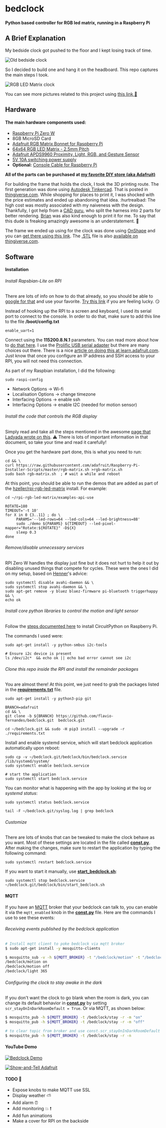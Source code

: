 # bedclock
#### Python based controller for RGB led matrix, running in a Raspberry Pi

## A Brief Explanation

My bedside clock got pushed to the floor and I kept losing track of time.

![Old bedside clock](https://farm2.staticflickr.com/1855/29633788337_a27c736dea_z.jpg)

So I decided to build one and hang it on the headboard. This repo captures
the main steps I took.

![RGB LED Matrix clock](https://farm2.staticflickr.com/1923/29916857047_9f3a571fc8_z.jpg)

You can see more pictures related to this project using [this link :art:](https://www.flickr.com/gp/38447095@N00/705C56)

## Hardware

#### The main hardware components used:

* [Raspberry Pi Zero W](https://www.adafruit.com/product/3400)
* 8GB MicroSD Card
* [Adafruit RGB Matrix Bonnet for Raspberry Pi](https://www.adafruit.com/product/3211)
* [64x64 RGB LED Matrix - 2.5mm Pitch](https://www.adafruit.com/product/3649)
* [Adafruit APDS9960 Proximity, Light, RGB, and Gesture Sensor](https://www.adafruit.com/product/3595)
* [5V 10A switching power supply](https://www.adafruit.com/product/658)
* **Optional:** [Console Cable for Raspberry Pi](https://www.adafruit.com/product/954)

**All of the parts can be purchased at [my favorite DIY store (aka Adafruit)](https://adafruit.com)**

For building the frame that holds the clock, I took the 3D printing route.
The first generation was done using [Autodesk Tinkercad](https://www.tinkercad.com/things/7wOHX7GfFme).
That is posted in [thingiverse.com](https://www.thingiverse.com/thing:3070573). While shopping for places to print it,
I was shocked with the price estimates and ended up abandoning that idea. :hurtrealbad: The high
cost was mostly associated with my naiveness with the design. Thankfully, I got help from a [CAD guru](https://www.linkedin.com/in/thebrianbailey/), 
who split the harness into 2 parts for better rendering. [Brian](https://github.com/bunedoggle) was also kind enough to print it for me.
To say that this dude is freaking amazingly awesome is an understatement. :bow:

The frame we ended up using for the clock was done using [OnShape](https://cad.onshape.com/) and you can
[get there using this link](https://cad.onshape.com/documents/28baa48f25d4dc6e6211634d/v/d9f02a67fde16e56652c7566/e/8044c64ece9d04910adc8c90).
The [.STL](https://www.thingiverse.com/thing:3140714/files) file is also [available on thingiverse.com](https://www.thingiverse.com/thing:3140714/zip).

## Software

#### Installation

###### Install Rapsbian-Lite on RPI

There are lots of info on how to do that already, so you should be able to [google for that](https://lmgtfy.com/?q=install+raspbian+lite) and use your favorite. [Try this link](https://learn.adafruit.com/circuitpython-on-raspberrypi-linux/installing-circuitpython-on-raspberry-pi#prerequisite-pi-setup-2-3) if you are feeling lucky. :smirk:

Instead of hooking up the RPI to a screen and keyboard, I used its serial port to connect to the console. In order to do that, make sure to
add this line to the file **/boot/config.txt**

```
enable_uart=1
```

Connect using the **115200.8.N.1** parameters. You can read more about how to [do that here](https://learn.adafruit.com/raspberry-pi-zero-creation/enable-uart).
I use the [Prolific USB serial adapter](https://www.adafruit.com/product/954) but there
are many choices out there. There is a nice [article on doing this at learn.adafruit.com](https://learn.adafruit.com/adafruits-raspberry-pi-lesson-5-using-a-console-cable?view=all). Just know that once you configure an IP address and SSH access to your RPI, you will not need this connection.

As part of my Raspbian installation, I did the following:

`sudo raspi-config`

* Network Options -> Wi-fi
* Localisation Options -> change timezone
* Interfacing Options -> enable ssh
* Interfacing Options -> enable I2C  (needed for motion sensor)


###### Install the code that controls the RGB display

Simply read and take all the steps mentioned in the awesome [page that Ladyada wrote on this](https://learn.adafruit.com/adafruit-rgb-matrix-bonnet-for-raspberry-pi?view=all). :warning: There is lots of important information in that document, so take your time and read it carefully!

Once you get the hardware part done, this is what you need to run:

```
cd && \
curl https://raw.githubusercontent.com/adafruit/Raspberry-Pi-Installer-Scripts/master/rgb-matrix.sh >rgb-matrix.sh
sudo bash rgb-matrix.sh  ; # wait a while and reboot
```

At this point, you should be able to run the demos that are added as part of the [hzeller/rpi-rgb-led-matrix](https://github.com/hzeller/rpi-rgb-led-matrix) install. For example:

```
cd ~/rpi-rgb-led-matrix/examples-api-use

ROTATE=180
TIMEOUT='-t 10'
for X in 0 {3..11} ; do \
     PARAMS='--led-rows=64 --led-cols=64 --led-brightness=88'
     sudo ./demo ${PARAMS} ${TIMEOUT} --led-pixel-mapper="Rotate:${ROTATE}" -D${X}
     sleep 0.3
done
```

###### Remove/disable unnecessary services

RPI Zero W handles the display just fine but it does not hurt to help it out by disabling unused things that compete for cycles.
These were the ones I did on my setup, based on 
[Henner](https://github.com/hzeller/rpi-rgb-led-matrix/tree/814b79b5696d32dd1140304b41a1ec0068bb271a#use-minimal-raspbian-distribution)'s advice:

```
sudo systemctl disable avahi-daemon && \
sudo systemctl stop avahi-daemon && \
sudo apt-get remove -y bluez bluez-firmware pi-bluetooth triggerhappy && \
echo ok
```

###### Install core python libraries to control the motion and light sensor

Follow the [steps documented here](https://learn.adafruit.com/circuitpython-on-raspberrypi-linux?view=all#circuitpython-on-linux-and-raspberry-pi-1-5) to install CircuitPython on Raspberry Pi.

The commands I used were:

```
sudo apt-get install -y python-smbus i2c-tools

# Ensure i2c device is present
ls /dev/i2c*  && echo ok || echo bad error cannot see i2c
```

###### Clone this repo inside the RPI and install the remainder packages

You are almost there! At this point, we just need to grab the packages listed in the **[requirements.txt](requirements.txt)** file.

```
sudo apt-get install -y python3-pip git

BRANCH=adafruit
cd && \
git clone -b ${BRANCH} https://github.com/flavio-fernandes/bedclock.git  bedclock.git

cd ~/bedclock.git && sudo -H pip3 install --upgrade -r ./requirements.txt
```

Install and enable systemd service, which will start bedclock application automatically upon reboot:

```
sudo cp -v ~/bedclock.git/bedclock/bin/bedclock.service /lib/systemd/system/
sudo systemctl enable bedclock.service

# start the application
sudo systemctl start bedclock.service
```

You can monitor what is happening with the app by looking at the log or
*systemd status*:

```
sudo systemctl status bedclock.service

tail -F ~/bedclock.git/syslog.log | grep bedclock
```

###### Customize

There are lots of knobs that can be tweaked to make the clock behave
as you want. Most of these settings are located in the file called
**[const.py](bedclock/const.py)**. After making the changes, make sure to
restart the application by typing the following command:

```
sudo systemctl restart bedclock.service
```

If you want to start it manually, use **[start_bedclock.sh](bedclock/bin/start_bedclock.sh)**:

```
sudo systemctl stop bedclock.service
~/bedclock.git/bedclock/bin/start_bedclock.sh
```

#### MQTT

If you have an [MQTT](https://learn.adafruit.com/adafruit-io/mqtt-api) broker that your
bedclock can talk to, you can enable it via the `mqtt_enabled` knob in
the **[const.py](bedclock/const.py)** file. Here are the commands I use to see these events:

###### Receiving events published by the bedclock application

```bash
# Install mqtt client to poke bedclock via mqtt broker
$ sudo apt-get install -y mosquitto-clients

$ mosquitto_sub -v -h ${MQTT_BROKER} -t "/bedclock/motion" -t "/bedclock/light"
/bedclock/motion on
/bedclock/motion off
/bedclock/light 365
```

###### Configuring the clock to stay awake in the dark

If you don't want the clock to go blank when the room is dark, you can change its default
behavior in **[const.py](bedclock/const.py)** by 
setting `scr_stayOnInDarkRoomDefault = True`. Or via MQTT, as shown below:

```bash
$ mosquitto_pub -h ${MQTT_BROKER} -t /bedclock/stay -r -m "on"
$ mosquitto_pub -h ${MQTT_BROKER} -t /bedclock/stay -r -m "off"

# to clear topic from broker and use const.scr_stayOnInDarkRoomDefault
$ mosquitto_pub -h ${MQTT_BROKER} -t /bedclock/stay -r -n
```

#### YouTube Demo

[![Bedclock Demo](https://img.youtube.com/vi/kgT8Nts2mAI/0.jpg)](https://www.youtube.com/watch?v=kgT8Nts2mAI "Bedclock Demo")

[![Show-and-Tell Adafruit](https://img.youtube.com//vi/2VQixyqWGfE/0.jpg)](https://youtu.be/2VQixyqWGfE?t=584 "Bedclock Adafruit Show-and-Tell")

#### TODO  :construction:

* Expose knobs to make MQTT use SSL
* Display weather :partly_sunny:
* Add alarm :alarm_clock:
* Add monitoring  :boom: :exclamation:
* Add fun animations
* Make a cover for RPI on the backside
